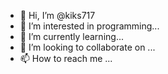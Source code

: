 - 👋 Hi, I’m @kiks717
- 👀 I’m interested in programming...
- 🌱 I’m currently learning...
- 💞️ I’m looking to collaborate on ...
- 📫 How to reach me ...

<!---
kiks717/kiks717 is a ✨ special ✨ repository because its `README.md` (this file) appears on your GitHub profile.
You can click the Preview link to take a look at your changes.
--->

